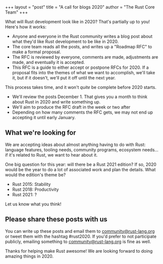 +++
layout = "post"
title = "A call for blogs 2020"
author = "The Rust Core Team"
+++

What will Rust development look like in 2020? That's partially up to you! Here's how it works:

* Anyone and everyone in the Rust community writes a blog post about what they'd like Rust development to be like in 2020.
* The core team reads all the posts, and writes up a "Roadmap RFC" to make a formal proposal.
* The RFC is reviewed by everyone, comments are made, adjustments are made, and eventually it is accepted.
* This RFC is a guide to either accept or postpone RFCs for 2020. If a proposal fits into the themes of what we want to accomplish, we'll take it, but if it doesn't, we'll put it off until the next year.

This process takes time, and it won't *quite* be complete before 2020 starts.

* We'll review the posts December 1. That gives you a month to think about Rust in 2020 and write something up.
* We'll aim to produce the RFC draft in the week or two after
* Depending on how many comments the RFC gets, we may not end up accepting it until early January.

## What we're looking for

We are accepting ideas about almost anything having to do with Rust: language features, tooling needs, community programs, ecosystem needs... if it's related to Rust, we want to hear about it.

One big question for this year: will there be a Rust 2021 edition? If so, 2020 would be the year to do a lot of associated work and plan the details. What would the edition's theme be? 

* Rust 2015: Stability
* Rust 2018: Productivity
* Rust 2021: ?

Let us know what you think!

## Please share these posts with us

You can write up these posts and email them to community@rust-lang.org or tweet them with the hashtag #rust2020. If you'd prefer to not participate publicly, emailing something to community@rust-lang.org is fine as well.

Thanks for helping make Rust awesome! We are looking forward to doing amazing things in 2020.
